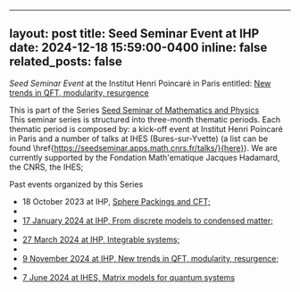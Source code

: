 
---
layout: post
title: Seed Seminar Event at IHP
date: 2024-12-18 15:59:00-0400
inline: false
related_posts: false
---

<i>Seed Seminar Event</i> at the  Institut Henri Poincaré in Paris entitled: <a href="https://seedseminar.apps.math.cnrs.fr/" target="_blank">New trends in QFT, modularity, resurgence</a><br/>

This is part of the Series <a href="https://seedseminar.apps.math.cnrs.fr/" target="_blank"> Seed Seminar of Mathematics and Physics </a><br/>
This seminar series is structured into three-month thematic periods. Each thematic period is composed by: a kick-off event at Institut Henri Poincaré in Paris and a number of talks at IHES (Bures-sur-Yvette) (a list can be found \href{https://seedseminar.apps.math.cnrs.fr/talks/}{here}). We are currently supported by the Fondation Math\'ematique Jacques Hadamard, the CNRS, the IHES; 

Past events organized by this Series

- 18 October 2023 at IHP,  <a href="https://indico.math.cnrs.fr/event/10547/" target="_blank"> Sphere Packings and CFT;
- 
- 17 January 2024 at IHP, <a href="https://indico.math.cnrs.fr/event/11013/" target="_blank"> From discrete models to condensed matter;
- 
- 27 March 2024 at IHP, <a href="https://indico.math.cnrs.fr/event/11734/" target="_blank">  Integrable systems;
- 
- 9 November 2024 at IHP, <a href="https://indico.math.cnrs.fr/event/13003/" target="_blank"> New trends in QFT, modularity, resurgence;
- 
- 7 June 2024 at IHES, <a href="https://indico.math.cnrs.fr/event/12052/" target="_blank"> Matrix models for quantum systems
